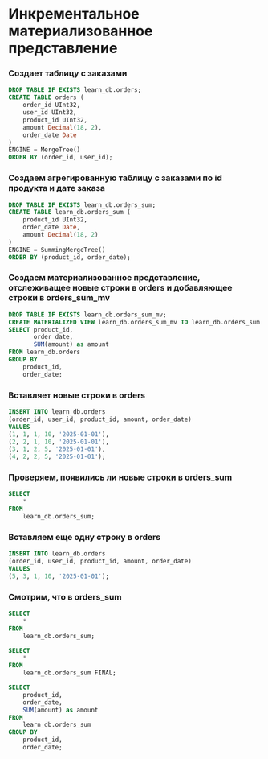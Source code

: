 # Инкрементальное материализованное представление

### Создает таблицу с заказами
```sql
DROP TABLE IF EXISTS learn_db.orders;
CREATE TABLE orders (
	order_id UInt32,
	user_id UInt32,
	product_id UInt32,
	amount Decimal(18, 2),
	order_date Date
)
ENGINE = MergeTree()
ORDER BY (order_id, user_id);
```

### Создаем агрегированную таблицу с заказами по id продукта и дате заказа 
```sql
DROP TABLE IF EXISTS learn_db.orders_sum;
CREATE TABLE learn_db.orders_sum (
	product_id UInt32,
	order_date Date,
	amount Decimal(18, 2)
)
ENGINE = SummingMergeTree()
ORDER BY (product_id, order_date);
```

### Создаем материализованное представление, отслеживащее новые строки в orders и добавляющее строки в orders_sum_mv
```sql
DROP TABLE IF EXISTS learn_db.orders_sum_mv;
CREATE MATERIALIZED VIEW learn_db.orders_sum_mv TO learn_db.orders_sum AS
SELECT product_id,
       order_date,
       SUM(amount) as amount
FROM learn_db.orders
GROUP BY 
	product_id,
    order_date;
```

### Вставляет новые строки в orders
```sql
INSERT INTO learn_db.orders
(order_id, user_id, product_id, amount, order_date)
VALUES
(1, 1, 1, 10, '2025-01-01'),
(2, 2, 1, 10, '2025-01-01'),
(3, 1, 2, 5, '2025-01-01'),
(4, 2, 2, 5, '2025-01-01');
```

### Проверяем, появились ли новые строки в orders_sum
```sql
SELECT 
	*
FROM 
	learn_db.orders_sum;
```

### Вставляем еще одну строку в orders
```sql
INSERT INTO learn_db.orders
(order_id, user_id, product_id, amount, order_date)
VALUES
(5, 3, 1, 10, '2025-01-01');
```

### Смотрим, что в orders_sum
```sql
SELECT 
	*
FROM 
	learn_db.orders_sum;

SELECT 
	*
FROM 
	learn_db.orders_sum FINAL;

SELECT 
	product_id,
    order_date,
    SUM(amount) as amount
FROM
	learn_db.orders_sum
GROUP BY 
	product_id,
    order_date;
```

###
```sql
```


###
```sql
```


###
```sql
```


###
```sql
```


###
```sql
```


###
```sql
```


###
```sql
```

